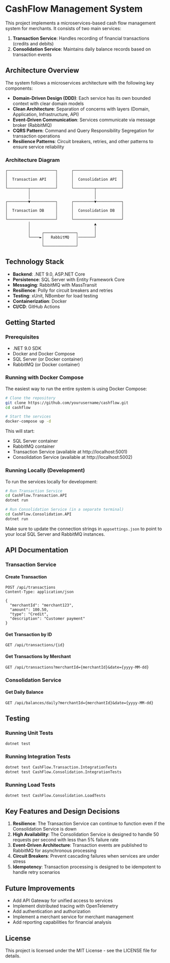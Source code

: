# CashFlow Management System

This project implements a microservices-based cash flow management system for merchants. It consists of two main services:

1. **Transaction Service**: Handles recording of financial transactions (credits and debits)
2. **Consolidation Service**: Maintains daily balance records based on transaction events

## Architecture Overview

The system follows a microservices architecture with the following key components:

- **Domain-Driven Design (DDD)**: Each service has its own bounded context with clear domain models
- **Clean Architecture**: Separation of concerns with layers (Domain, Application, Infrastructure, API)
- **Event-Driven Communication**: Services communicate via message broker (RabbitMQ)
- **CQRS Pattern**: Command and Query Responsibility Segregation for transaction operations
- **Resilience Patterns**: Circuit breakers, retries, and other patterns to ensure service reliability

### Architecture Diagram

```
┌─────────────────────┐      ┌─────────────────────┐
│                     │      │                     │
│  Transaction API    │      │  Consolidation API  │
│                     │      │                     │
└─────────┬───────────┘      └─────────┬───────────┘
          │                            │
          │                            │
┌─────────▼───────────┐      ┌─────────▼───────────┐
│                     │      │                     │
│  Transaction DB     │      │  Consolidation DB   │
│                     │      │                     │
└─────────────────────┘      └─────────────────────┘
          │                            ▲
          │                            │
          │     ┌──────────────┐       │
          └────►│   RabbitMQ   │───────┘
                │              │
                └──────────────┘
```

## Technology Stack

- **Backend**: .NET 9.0, ASP.NET Core
- **Persistence**: SQL Server with Entity Framework Core
- **Messaging**: RabbitMQ with MassTransit
- **Resilience**: Polly for circuit breakers and retries
- **Testing**: xUnit, NBomber for load testing
- **Containerization**: Docker
- **CI/CD**: GitHub Actions

## Getting Started

### Prerequisites

- .NET 9.0 SDK
- Docker and Docker Compose
- SQL Server (or Docker container)
- RabbitMQ (or Docker container)

### Running with Docker Compose

The easiest way to run the entire system is using Docker Compose:

```bash
# Clone the repository
git clone https://github.com/yourusername/cashflow.git
cd cashflow

# Start the services
docker-compose up -d
```

This will start:
- SQL Server container
- RabbitMQ container
- Transaction Service (available at http://localhost:5001)
- Consolidation Service (available at http://localhost:5002)

### Running Locally (Development)

To run the services locally for development:

```bash
# Run Transaction Service
cd CashFlow.Transaction.API
dotnet run

# Run Consolidation Service (in a separate terminal)
cd CashFlow.Consolidation.API
dotnet run
```

Make sure to update the connection strings in `appsettings.json` to point to your local SQL Server and RabbitMQ instances.

## API Documentation

### Transaction Service

#### Create Transaction
```
POST /api/transactions
Content-Type: application/json

{
  "merchantId": "merchant123",
  "amount": 100.50,
  "type": "Credit",
  "description": "Customer payment"
}
```

#### Get Transaction by ID
```
GET /api/transactions/{id}
```

#### Get Transactions by Merchant
```
GET /api/transactions?merchantId={merchantId}&date={yyyy-MM-dd}
```

### Consolidation Service

#### Get Daily Balance
```
GET /api/balances/daily?merchantId={merchantId}&date={yyyy-MM-dd}
```

## Testing

### Running Unit Tests

```bash
dotnet test
```

### Running Integration Tests

```bash
dotnet test CashFlow.Transaction.IntegrationTests
dotnet test CashFlow.Consolidation.IntegrationTests
```

### Running Load Tests

```bash
dotnet test CashFlow.Consolidation.LoadTests
```

## Key Features and Design Decisions

1. **Resilience**: The Transaction Service can continue to function even if the Consolidation Service is down
2. **High Availability**: The Consolidation Service is designed to handle 50 requests per second with less than 5% failure rate
3. **Event-Driven Architecture**: Transaction events are published to RabbitMQ for asynchronous processing
4. **Circuit Breakers**: Prevent cascading failures when services are under stress
5. **Idempotency**: Transaction processing is designed to be idempotent to handle retry scenarios

## Future Improvements

- Add API Gateway for unified access to services
- Implement distributed tracing with OpenTelemetry
- Add authentication and authorization
- Implement a merchant service for merchant management
- Add reporting capabilities for financial analysis

## License

This project is licensed under the MIT License - see the LICENSE file for details.